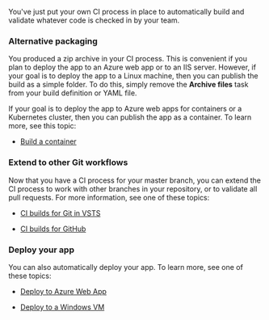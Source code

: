 You've just put your own CI process in place to automatically build and validate whatever code is checked in by your team.

### Alternative packaging

You produced a zip archive in your CI process. This is convenient if you plan to deploy the app to an Azure web app or to an IIS server. However, if your goal is to deploy the app to a Linux machine, then you can publish the build as a simple folder. To do this, simply remove the **Archive files** task from your build definition or YAML file.

If your goal is to deploy the app to Azure web apps for containers or a Kubernetes cluster, then you can publish the app as a container. To learn more, see this topic:

* [Build a container](../containers/build-container.md)

### Extend to other Git workflows

Now that you have a CI process for your master branch, you can extend the CI process to work with other branches in your repository, or to validate all pull requests. For more information, see one of these topics:

* [CI builds for Git in VSTS](../../actions/ci-build-git.md)

* [CI builds for GitHub](../../actions/ci-build-github.md)

### Deploy your app

You can also automatically deploy your app. To learn more, see one of these topics:

* [Deploy to Azure Web App](../cd/deploy-webdeploy-webapps.md)

* [Deploy to a Windows VM](../cd/deploy-webdeploy-iis-deploygroups.md)
